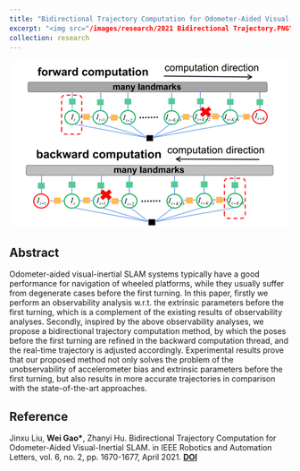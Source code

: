 ```yaml
---
title: "Bidirectional Trajectory Computation for Odometer-Aided Visual-Inertial SLAM"
excerpt: "<img src="/images/research/2021 Bidirectional Trajectory.PNG" width="500">"
collection: research
---
```


<div align='center'>
  <img src="/images/research/2021 Bidirectional Trajectory.PNG" width="500">  
</div>

## Abstract

Odometer-aided visual-inertial SLAM systems typically have a good performance for navigation of wheeled platforms, while they usually suffer from degenerate cases before the first turning. In this paper, firstly we perform an observability analysis w.r.t. the extrinsic parameters before the first turning, which is a complement of the existing results of observability analyses. Secondly, inspired by the above observability analyses, we propose a bidirectional trajectory computation method, by which the poses before the first turning are refined in the backward computation thread, and the real-time trajectory is adjusted accordingly. Experimental results prove that our proposed method not only solves the problem of the unobservability of accelerometer bias and extrinsic parameters before the first turning, but also results in more accurate trajectories in comparison with the state-of-the-art approaches.

## Reference

Jinxu Liu, **Wei Gao\***, Zhanyi Hu. Bidirectional Trajectory Computation for Odometer-Aided Visual-Inertial SLAM. in IEEE Robotics and Automation Letters, vol. 6, no. 2, pp. 1670-1677, April 2021. [**DOI**](https://doi.org/10.1109/LRA.2021.3059564)